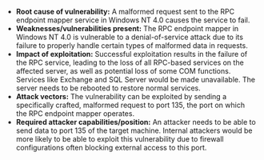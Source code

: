 - **Root cause of vulnerability:** A malformed request sent to the RPC endpoint mapper service in Windows NT 4.0 causes the service to fail.
- **Weaknesses/vulnerabilities present:** The RPC endpoint mapper in Windows NT 4.0 is vulnerable to a denial-of-service attack due to its failure to properly handle certain types of malformed data in requests.
- **Impact of exploitation:** Successful exploitation results in the failure of the RPC service, leading to the loss of all RPC-based services on the affected server, as well as potential loss of some COM functions. Services like Exchange and SQL Server would be made unavailable. The server needs to be rebooted to restore normal services.
- **Attack vectors:**  The vulnerability can be exploited by sending a specifically crafted, malformed request to port 135, the port on which the RPC endpoint mapper operates.
- **Required attacker capabilities/position:** An attacker needs to be able to send data to port 135 of the target machine. Internal attackers would be more likely to be able to exploit this vulnerability due to firewall configurations often blocking external access to this port.
